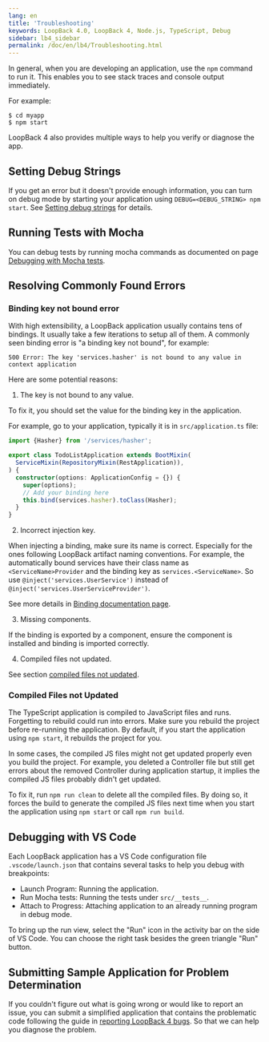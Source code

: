 ```yaml
---
lang: en
title: 'Troubleshooting'
keywords: LoopBack 4.0, LoopBack 4, Node.js, TypeScript, Debug
sidebar: lb4_sidebar
permalink: /doc/en/lb4/Troubleshooting.html
---
```


In general, when you are developing an application, use the `npm` command to run
it. This enables you to see stack traces and console output immediately.

For example:

```
$ cd myapp
$ npm start
```

LoopBack 4 also provides multiple ways to help you verify or diagnose the app.

## Setting Debug Strings

If you get an error but it doesn't provide enough information, you can turn on
debug mode by starting your application using `DEBUG=<DEBUG_STRING> npm start`.
See [Setting debug strings](Setting-debug-strings.md) for details.

## Running Tests with Mocha

You can debug tests by running mocha commands as documented on page
[Debugging with Mocha tests](Debugging-tests-with-mocha.md).

## Resolving Commonly Found Errors

### Binding key not bound error

With high extensibility, a LoopBack application usually contains tens of
bindings. It usually take a few iterations to setup all of them. A commonly seen
binding error is "a binding key not bound", for example:

```
500 Error: The key 'services.hasher' is not bound to any value in context application
```

Here are some potential reasons:

1. The key is not bound to any value.

To fix it, you should set the value for the binding key in the application.

For example, go to your application, typically it is in `src/application.ts`
file:

```ts
import {Hasher} from '/services/hasher';

export class TodoListApplication extends BootMixin(
  ServiceMixin(RepositoryMixin(RestApplication)),
) {
  constructor(options: ApplicationConfig = {}) {
    super(options);
    // Add your binding here
    this.bind(services.hasher).toClass(Hasher);
  }
}
```

2. Incorrect injection key.

When injecting a binding, make sure its name is correct. Especially for the ones
following LoopBack artifact naming conventions. For example, the automatically
bound services have their class name as `<ServiceName>Provider` and the binding
key as `services.<ServiceName>`. So use `@inject('services.UserService')`
instead of `@inject('services.UserServiceProvider')`.

See more details in
[Binding documentation page](https://loopback.io/doc/en/lb4/Binding.html).

3. Missing components.

If the binding is exported by a component, ensure the component is installed and
binding is imported correctly.

4. Compiled files not updated.

See section [compiled files not updated](#compiled-files-not-updated).

### Compiled Files not Updated

The TypeScript application is compiled to JavaScript files and runs. Forgetting
to rebuild could run into errors. Make sure you rebuild the project before
re-running the application. By default, if you start the application using
`npm start`, it rebuilds the project for you.

In some cases, the compiled JS files might not get updated properly even you
build the project. For example, you deleted a Controller file but still get
errors about the removed Controller during application startup, it implies the
compiled JS files probably didn't get updated.

To fix it, run `npm run clean` to delete all the compiled files. By doing so, it
forces the build to generate the compiled JS files next time when you start the
application using `npm start` or call `npm run build`.

## Debugging with VS Code

Each LoopBack application has a VS Code configuration file `.vscode/launch.json`
that contains several tasks to help you debug with breakpoints:

- Launch Program: Running the application.
- Run Mocha tests: Running the tests under `src/__tests__`.
- Attach to Progress: Attaching application to an already running program in
  debug mode.

To bring up the run view, select the "Run" icon in the activity bar on the side
of VS Code. You can choose the right task besides the green triangle "Run"
button.

## Submitting Sample Application for Problem Determination

If you couldn't figure out what is going wrong or would like to report an issue,
you can submit a simplified application that contains the problematic code
following the guide in
[reporting LoopBack 4 bugs](https://loopback.io/doc/en/contrib/Reporting-issues.html#loopback-4x-bugs).
So that we can help you diagnose the problem.
